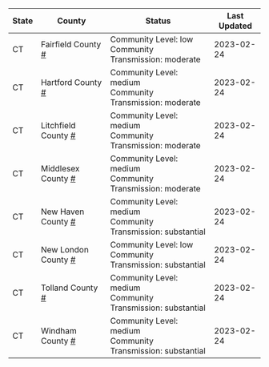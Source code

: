 State | County | Status | Last Updated
--- | --- | --- | --- 
CT | Fairfield County <a href="#fairfield_county">#</a> | <a name="fairfield_county"></a>Community Level: low<br/>Community Transmission: moderate | 2023-02-24
CT | Hartford County <a href="#hartford_county">#</a> | <a name="hartford_county"></a>Community Level: medium<br/>Community Transmission: moderate | 2023-02-24
CT | Litchfield County <a href="#litchfield_county">#</a> | <a name="litchfield_county"></a>Community Level: medium<br/>Community Transmission: moderate | 2023-02-24
CT | Middlesex County <a href="#middlesex_county">#</a> | <a name="middlesex_county"></a>Community Level: medium<br/>Community Transmission: moderate | 2023-02-24
CT | New Haven County <a href="#new_haven_county">#</a> | <a name="new_haven_county"></a>Community Level: medium<br/>Community Transmission: substantial | 2023-02-24
CT | New London County <a href="#new_london_county">#</a> | <a name="new_london_county"></a>Community Level: low<br/>Community Transmission: substantial | 2023-02-24
CT | Tolland County <a href="#tolland_county">#</a> | <a name="tolland_county"></a>Community Level: medium<br/>Community Transmission: substantial | 2023-02-24
CT | Windham County <a href="#windham_county">#</a> | <a name="windham_county"></a>Community Level: medium<br/>Community Transmission: substantial | 2023-02-24
